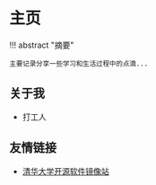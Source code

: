 # 主页

!!! abstract "摘要"
    
    主要记录分享一些学习和生活过程中的点滴...


## 关于我

- 打工人

## 友情链接

- [清华大学开源软件镜像站](https://mirrors.tuna.tsinghua.edu.cn/)

